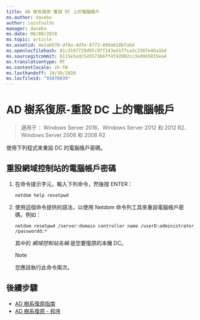 ```yaml
---
title: AD 樹系復原-重設 DC 上的電腦帳戶
ms.author: daveba
author: iainfoulds
manager: daveba
ms.date: 08/09/2018
ms.topic: article
ms.assetid: 4e1a6070-df0a-4dfe-8773-899a010bfabd
ms.openlocfilehash: 81c3197729d9fc97f243ed1f7ca3c3387e46a1bd
ms.sourcegitcommit: b115e5edc545571b6ff4f42082cc3ed965815ea4
ms.translationtype: MT
ms.contentlocale: zh-TW
ms.lasthandoff: 10/30/2020
ms.locfileid: "93070839"
---
```

# <a name="ad-forest-recovery---resetting-the-computer-account-on-the-dc"></a>AD 樹系復原-重設 DC 上的電腦帳戶

>適用于： Windows Server 2016、Windows Server 2012 和 2012 R2、Windows Server 2008 和 2008 R2

 使用下列程式來重設 DC 的電腦帳戶密碼。

## <a name="to-reset-the-computer-account-password-of-the-domain-controller"></a>重設網域控制站的電腦帳戶密碼

1. 在命令提示字元，輸入下列命令，然後按 ENTER：

   ```
   netdom help resetpwd
   ```

2. 使用這個命令提供的語法，以使用 Netdom 命令列工具來重設電腦帳戶密碼，例如：

   ```
   netdom resetpwd /server:domain controller name /userD:administrator /passwordd:*
   ```

    其中的 *網域控制站名稱* 是您要復原的本機 DC。

   > [!NOTE]
   > 您應該執行此命令兩次。

## <a name="next-steps"></a>後續步驟

- [AD 樹系復原指南](AD-Forest-Recovery-Guide.md)
- [AD 樹系復原 - 程序](AD-Forest-Recovery-Procedures.md)
